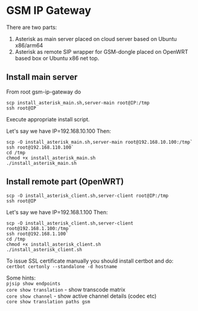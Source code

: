 # GSM IP Gateway
There are two parts:  
1) Asterisk as main server placed on cloud server based on Ubuntu x86/arm64
2) Asterisk as remote SIP wrapper for GSM-dongle placed on OpenWRT based box or Ubuntu x86 net top. 
##  Install main server
From root gsm-ip-gateway do
```shell
scp install_asterisk_main.sh,server-main root@IP:/tmp  
ssh root@IP
```
Execute appropriate install script.

Let's say we have IP=192.168.10.100
Then:
```shell
scp -O install_asterisk_main.sh,server-main root@192.168.10.100:/tmp`  
ssh root@192.168.110.100`
cd /tmp
chmod +x install_asterisk_main.sh  
./install_asterisk_main.sh
```

##  Install remote part (OpenWRT)

```shell
scp -O install_asterisk_client.sh,server-client root@IP:/tmp  
ssh root@IP
```  
Let's say we have IP=192.168.1.100
Then:
```shell
scp -O install_asterisk_client.sh,server-client root@192.168.1.100:/tmp`  
ssh root@192.168.1.100`
cd /tmp  
chmod +x install_asterisk_client.sh  
./install_asterisk_client.sh
```

To issue SSL certificate manually you should install certbot and do:  
`certbot certonly --standalone -d hostname`

Some hints:  
`pjsip show endpoints`  
`core show translation` - show transcode matrix  
`core show channel` - show active channel details (codec etc)  
`core show translation paths gsm`